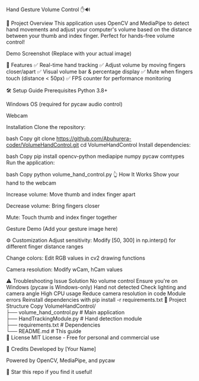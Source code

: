 Hand Gesture Volume Control ✋🔊


📌 Project Overview
This application uses OpenCV and MediaPipe to detect hand movements and adjust your computer's volume based on the distance between your thumb and index finger. Perfect for hands-free volume control!

Demo Screenshot (Replace with your actual image)

🚀 Features
✅ Real-time hand tracking
✅ Adjust volume by moving fingers closer/apart
✅ Visual volume bar & percentage display
✅ Mute when fingers touch (distance < 50px)
✅ FPS counter for performance monitoring

🛠 Setup Guide
Prerequisites
Python 3.8+

Windows OS (required for pycaw audio control)

Webcam

Installation
Clone the repository:

bash
Copy
git clone https://github.com/Abuhurera-coder/VolumeHandControl.git
cd VolumeHandControl
Install dependencies:

bash
Copy
pip install opencv-python mediapipe numpy pycaw comtypes
Run the application:

bash
Copy
python volume_hand_control.py
👆 How It Works
Show your hand to the webcam

Increase volume: Move thumb and index finger apart

Decrease volume: Bring fingers closer

Mute: Touch thumb and index finger together

Gesture Demo (Add your gesture image here)

⚙ Customization
Adjust sensitivity: Modify [50, 300] in np.interp() for different finger distance ranges

Change colors: Edit RGB values in cv2 drawing functions

Camera resolution: Modify wCam, hCam values

⚠ Troubleshooting
Issue	Solution
No volume control	Ensure you're on Windows (pycaw is Windows-only)
Hand not detected	Check lighting and camera angle
High CPU usage	Reduce camera resolution in code
Module errors	Reinstall dependencies with pip install -r requirements.txt
📂 Project Structure
Copy
VolumeHandControl/  
├── volume_hand_control.py  # Main application  
├── HandTrackingModule.py   # Hand detection module  
├── requirements.txt        # Dependencies  
└── README.md               # This guide  
📜 License
MIT License - Free for personal and commercial use

🙏 Credits
Developed by [Your Name]

Powered by OpenCV, MediaPipe, and pycaw

🌟 Star this repo if you find it useful!
